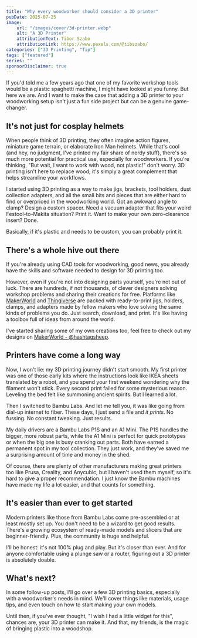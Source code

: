 ```yaml
---
title: "Why every woodworker should consider a 3D printer"
pubDate: 2025-07-25
image:
    url: "/images/cover/3d-printer.webp"
    alt: "A 3D Printer"
    attributionText: Tibor Szabo
    attributionLink: https://www.pexels.com/@tibszabo/
categories: ["3D Printing", "Tip"]
tags: ["featured"]
series: ""
sponsorDisclaimer: true
---
```


If you'd told me a few years ago that one of my favorite workshop tools would be a plastic spaghetti machine, I might have looked at you funny. But here we are. And I want to make the case that adding a 3D printer to your woodworking setup isn't just a fun side project but can be a genuine game-changer.

## It's not just for cosplay helmets

When people think of 3D printing, they often imagine action figures, miniature game terrain, or elaborate Iron Man helmets. While that's cool (and hey, no judgment, I've printed my fair share of nerdy stuff), there's so much more potential for practical use, especially for woodworkers. If you're thinking, "But wait, I want to work with wood, not plastic!" don't worry. 3D printing isn't here to replace wood; it's simply a great complement that helps streamline your workflows.

I started using 3D printing as a way to make jigs, brackets, tool holders, dust collection adapters, and all the small bits and pieces that are either hard to find or overpriced in the woodworking world. Got an awkward angle to clamp? Design a custom spacer. Need a vacuum adapter that fits your weird Festool-to-Makita situation? Print it. Want to make your own zero-clearance insert? Done.

Basically, if it's plastic and needs to be custom, you can probably print it.

## There's a whole hive out there

If you're already using CAD tools for woodworking, good news, you already have the skills and software needed to design for 3D printing too. 

However, even if you're not into designing parts yourself, you're not out of luck. There are hundreds, if not thousands, of clever designers solving workshop problems and sharing their creations for free. Platforms like [MakerWorld](https://makerworld.com) and [Thingiverse](https://www.thingiverse.com) are packed with ready-to-print jigs, holders, clamps, and adapters made by fellow makers who love solving the same kinds of problems you do. Just search, download, and print. It's like having a toolbox full of ideas from around the world.

I've started sharing some of my own creations too, feel free to check out my designs on [MakerWorld - @hashtagsheep](https://makerworld.com/@hashtagsheep).

## Printers have come a long way

Now, I won't lie: my 3D printing journey didn't start smooth. My first printer was one of those early kits where the instructions look like IKEA sheets translated by a robot, and you spend your first weekend wondering why the filament won't stick. Every second print failed for some mysterious reason. Leveling the bed felt like summoning ancient spirits. But I learned a lot.

Then I switched to Bambu Labs. And let me tell you, it was like going from dial-up internet to fiber. These days, I just send a file and *it prints*. No fussing. No constant tweaking. Just results.

My daily drivers are a Bambu Labs P1S and an A1 Mini. The P1S handles the bigger, more robust parts, while the A1 Mini is perfect for quick prototypes or when the big one is busy cranking out parts. Both have earned a permanent spot in my tool collection. They just work, and they've saved me a surprising amount of time and money in the shed.

Of course, there are plenty of other manufacturers making great printers too like Prusa, Creality, and Anycubic, but I haven't used them myself, so it's hard to give a proper recommendation. I just know the Bambu machines have made my life a lot easier, and that counts for something.

## It's easier than ever to get started

Modern printers like those from Bambu Labs come pre-assembled or at least mostly set up. You don't need to be a wizard to get good results. There's a growing ecosystem of ready-made models and slicers that are beginner-friendly. Plus, the community is huge and helpful.

I'll be honest: it's not 100% plug and play. But it's closer than ever. And for anyone comfortable using a plunge saw or a router, figuring out a 3D printer is absolutely doable.

## What's next?

In some follow-up posts, I'll go over a few 3D printing basics, especially with a woodworker's needs in mind. We'll cover things like materials, usage tips, and even touch on how to start making your own models.

Until then, if you've ever thought, "I wish I had a little widget for this", chances are, your 3D printer can make it. And that, my friends, is the magic of bringing plastic into a woodshop.
